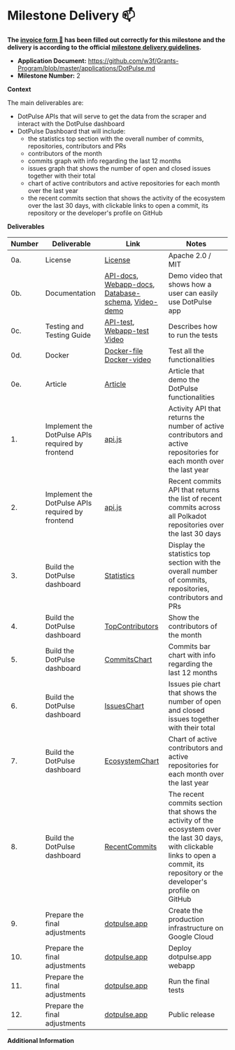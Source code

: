 # Milestone Delivery :mailbox:

**The [invoice form :pencil:](https://docs.google.com/forms/d/e/1FAIpQLSfmNYaoCgrxyhzgoKQ0ynQvnNRoTmgApz9NrMp-hd8mhIiO0A/viewform) has been filled out correctly for this milestone and the delivery is according to the official [milestone delivery guidelines](https://github.com/w3f/Grants-Program/blob/master/docs/milestone-deliverables-guidelines.md).**

- **Application Document:** https://github.com/w3f/Grants-Program/blob/master/applications/DotPulse.md
- **Milestone Number:** 2

**Context**

The main deliverables are:

- DotPulse APIs that will serve to get the data from the scraper and interact with the DotPulse dashboard
- DotPulse Dashboard that will include:
  - the statistics top section with the overall number of commits, repositories, contributors and PRs
  - contributors of the month
  - commits graph with info regarding the last 12 months
  - issues graph that shows the number of open and closed issues together with their total
  - chart of active contributors and active repositories for each month over the last year
  - the recent commits section that shows the activity of the ecosystem over the last 30 days, with clickable links to open a commit, its repository or the developer's profile on GitHub

**Deliverables**

| Number | Deliverable                                      | Link                                                                                                                                                                                                                                                                                                                                                                                                                                                                                            | Notes                                                                                                                                                                                 |
| ------ | ------------------------------------------------ | ----------------------------------------------------------------------------------------------------------------------------------------------------------------------------------------------------------------------------------------------------------------------------------------------------------------------------------------------------------------------------------------------------------------------------------------------------------------------------------------------- | ------------------------------------------------------------------------------------------------------------------------------------------------------------------------------------- |
| 0a.    | License                                          | [License](https://github.com/CrossChainLabs-DOT/dotpulse-webapp/blob/5f344e21291f86faa086f3e3619e1afef4cb9cd9/LICENSE)                                                                                                                                                                                                                                                                                                                                                                          | Apache 2.0 / MIT                                                                                                                                                                      |
| 0b.    | Documentation                                    | [API-docs](https://github.com/CrossChainLabs-DOT/dotpulse-api/blob/f3cf33274b9dbea3404e36faef4e3f01e496701e/docs.md), [Webapp-docs](https://github.com/CrossChainLabs-DOT/dotpulse-webapp/blob/6b7bb1fb4879b309ed1193e7cfe121c02cdb0139/docs.md), [Database-schema](https://github.com/CrossChainLabs-DOT/dotpulse-scraper/blob/05ea2a383a0648e074c9e9d88a3cbdd1ef64ff1a/database_schema.png), [Video-demo](https://drive.google.com/file/d/1b0Mz9aIjra9NJDmaz_RVURbaLrXjnQnw/view?usp=sharing) | Demo video that shows how a user can easily use DotPulse app                                                                                                                          |
| 0c.    | Testing and Testing Guide                        | [API-test](https://github.com/CrossChainLabs-DOT/dotpulse-api/blob/f3cf33274b9dbea3404e36faef4e3f01e496701e/README.md), [Webapp-test](https://github.com/CrossChainLabs-DOT/dotpulse-webapp/blob/5f344e21291f86faa086f3e3619e1afef4cb9cd9/README.md) [Video](https://drive.google.com/file/d/1mb3vZqbavempMEbPxATmM77pqwOIND1P/view?usp=sharing)                                                                                                                                                | Describes how to run the tests                                                                                                                                                        |
| 0d.    | Docker                                           | [Docker-file](https://github.com/CrossChainLabs-DOT/dotpulse-scraper/blob/27344758aade05cdd4a7a6c1a121599046331ad1/docker-compose.yml) [Docker-video](https://drive.google.com/file/d/1PLhHs-1AkmWK6LHl0Ss07Yjiv_DyQqjf/view?usp=sharing)                                                                                                                                                                                                                                                       | Test all the functionalities                                                                                                                                                          |
| 0e.    | Article                                          | [Article](https://github.com/CrossChainLabs-DOT/dotpulse-webapp/blob/4baaf84c253b8235fd808fa203b5de30a3a3467e/Article.md)                                                                                                                                                                                                                                                                                                                                                                       | Article that demo the DotPulse functionalities                                                                                                                                        |
| 1.     | Implement the DotPulse APIs required by frontend | [api.js](https://github.com/CrossChainLabs-DOT/dotpulse-api/blob/f3cf33274b9dbea3404e36faef4e3f01e496701e/api.js)                                                                                                                                                                                                                                                                                                                                                                               | Activity API that returns the number of active contributors and active repositories for each month over the last year                                                                 |
| 2.     | Implement the DotPulse APIs required by frontend | [api.js](https://github.com/CrossChainLabs-DOT/dotpulse-api/blob/f3cf33274b9dbea3404e36faef4e3f01e496701e/api.js)                                                                                                                                                                                                                                                                                                                                                                               | Recent commits API that returns the list of recent commits across all Polkadot repositories over the last 30 days                                                                     |
| 3.     | Build the DotPulse dashboard                     | [Statistics](https://github.com/CrossChainLabs-DOT/dotpulse-webapp/blob/a2ae9b7da24ec39a5f7a7c64864f5150ed19fef7/src/sections/CardWidget.js)                                                                                                                                                                                                                                                                                                                                                    | Display the statistics top section with the overall number of commits, repositories, contributors and PRs                                                                             |
| 4.     | Build the DotPulse dashboard                     | [TopContributors](https://github.com/CrossChainLabs-DOT/dotpulse-webapp/blob/a2ae9b7da24ec39a5f7a7c64864f5150ed19fef7/src/sections/TopContributors.js)                                                                                                                                                                                                                                                                                                                                          | Show the contributors of the month                                                                                                                                                    |
| 5.     | Build the DotPulse dashboard                     | [CommitsChart](https://github.com/CrossChainLabs-DOT/dotpulse-webapp/blob/a2ae9b7da24ec39a5f7a7c64864f5150ed19fef7/src/sections/CommitsChart.js)                                                                                                                                                                                                                                                                                                                                                | Commits bar chart with info regarding the last 12 months                                                                                                                              |
| 6.     | Build the DotPulse dashboard                     | [IssuesChart](https://github.com/CrossChainLabs-DOT/dotpulse-webapp/blob/a2ae9b7da24ec39a5f7a7c64864f5150ed19fef7/src/sections/Issues.js)                                                                                                                                                                                                                                                                                                                                                       | Issues pie chart that shows the number of open and closed issues together with their total                                                                                            |
| 7.     | Build the DotPulse dashboard                     | [EcosystemChart](https://github.com/CrossChainLabs-DOT/dotpulse-webapp/blob/a2ae9b7da24ec39a5f7a7c64864f5150ed19fef7/src/sections/EcosystemChart.js)                                                                                                                                                                                                                                                                                                                                            | Chart of active contributors and active repositories for each month over the last year                                                                                                |
| 8.     | Build the DotPulse dashboard                     | [RecentCommits](https://github.com/CrossChainLabs-DOT/dotpulse-webapp/blob/a2ae9b7da24ec39a5f7a7c64864f5150ed19fef7/src/sections/RecentCommits.js)                                                                                                                                                                                                                                                                                                                                              | The recent commits section that shows the activity of the ecosystem over the last 30 days, with clickable links to open a commit, its repository or the developer's profile on GitHub |
| 9.     | Prepare the final adjustments                    | [dotpulse.app](https://dotpulse.app/)                                                                                                                                                                                                                                                                                                                                                                                                                                                           | Create the production infrastructure on Google Cloud                                                                                                                                  |
| 10.    | Prepare the final adjustments                    | [dotpulse.app](https://dotpulse.app/)                                                                                                                                                                                                                                                                                                                                                                                                                                                           | Deploy dotpulse.app webapp                                                                                                                                                            |
| 11.    | Prepare the final adjustments                    | [dotpulse.app](https://dotpulse.app/)                                                                                                                                                                                                                                                                                                                                                                                                                                                           | Run the final tests                                                                                                                                                                   |
| 12.    | Prepare the final adjustments                    | [dotpulse.app](https://dotpulse.app/)                                                                                                                                                                                                                                                                                                                                                                                                                                                           | Public release                                                                                                                                                                        |

**Additional Information**
